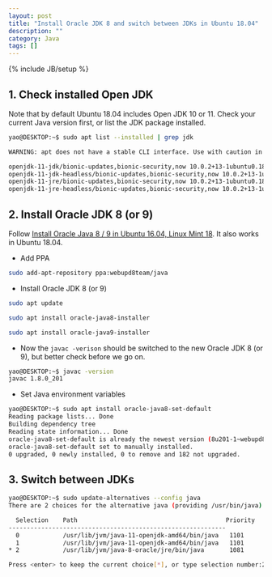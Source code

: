 ```yaml
---
layout: post
title: "Install Oracle JDK 8 and switch between JDKs in Ubuntu 18.04"
description: ""
category: Java
tags: []
---
```

{% include JB/setup %}

## 1. Check installed Open JDK

Note that by default Ubuntu 18.04 includes Open JDK 10 or 11. Check your current Java version first, or list the JDK package installed.

```bash
yao@DESKTOP:~$ sudo apt list --installed | grep jdk

WARNING: apt does not have a stable CLI interface. Use with caution in scripts.

openjdk-11-jdk/bionic-updates,bionic-security,now 10.0.2+13-1ubuntu0.18.04.4 amd64 [installed]
openjdk-11-jdk-headless/bionic-updates,bionic-security,now 10.0.2+13-1ubuntu0.18.04.4 amd64 [installed,automatic]
openjdk-11-jre/bionic-updates,bionic-security,now 10.0.2+13-1ubuntu0.18.04.4 amd64 [installed,automatic]
openjdk-11-jre-headless/bionic-updates,bionic-security,now 10.0.2+13-1ubuntu0.18.04.4 amd64 [installed,automatic]
```

## 2. Install Oracle JDK 8 (or 9)

Follow [Install Oracle Java 8 / 9 in Ubuntu 16.04, Linux Mint 18](http://tipsonubuntu.com/2016/07/31/install-oracle-java-8-9-ubuntu-16-04-linux-mint-18/). It also works in Ubuntu 18.04.

- Add PPA

```bash
sudo add-apt-repository ppa:webupd8team/java
```

- Install Oracle JDK 8 (or 9)

```bash
sudo apt update

sudo apt install oracle-java8-installer

sudo apt install oracle-java9-installer
```

- Now the `javac -verison` should be switched to the new Oracle JDK 8 (or 9), but better check before we go on.

```bash
yao@DESKTOP:~$ javac -version
javac 1.8.0_201
```

- Set Java environment variables

```bash
yao@DESKTOP:~$ sudo apt install oracle-java8-set-default
Reading package lists... Done
Building dependency tree
Reading state information... Done
oracle-java8-set-default is already the newest version (8u201-1~webupd8~1).
oracle-java8-set-default set to manually installed.
0 upgraded, 0 newly installed, 0 to remove and 182 not upgraded.
```

## 3. Switch between JDKs

```bash
yao@DESKTOP:~$ sudo update-alternatives --config java
There are 2 choices for the alternative java (providing /usr/bin/java).

  Selection    Path                                         Priority   Status
------------------------------------------------------------
  0            /usr/lib/jvm/java-11-openjdk-amd64/bin/java   1101      auto mode
  1            /usr/lib/jvm/java-11-openjdk-amd64/bin/java   1101      manual mode
* 2            /usr/lib/jvm/java-8-oracle/jre/bin/java       1081      manual mode

Press <enter> to keep the current choice[*], or type selection number:2
```